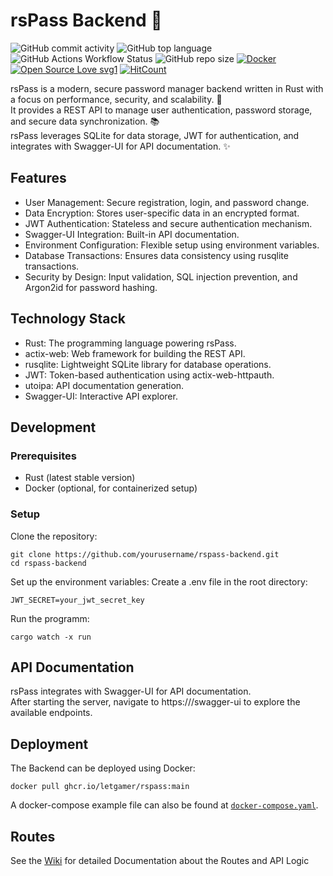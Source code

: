 # rsPass Backend 🦀
![GitHub commit activity](https://img.shields.io/github/commit-activity/w/Letgamer/rsPass)
![GitHub top language](https://img.shields.io/github/languages/top/Letgamer/rsPass)
![GitHub Actions Workflow Status](https://img.shields.io/github/actions/workflow/status/Letgamer/rsPass/.github%2Fworkflows%2Fdocker-publish.yml)
![GitHub repo size](https://img.shields.io/github/repo-size/Letgamer/rsPass) 
[![Docker](https://badgen.net/badge/icon/docker?icon=docker&label)](https://https://docker.com/)
[![Open Source Love svg1](https://badges.frapsoft.com/os/v1/open-source.svg?v=103)](https://github.com/ellerbrock/open-source-badges/)
[![HitCount](https://hits.dwyl.com/Letgamer/rsPass.svg?style=flat-square)](http://hits.dwyl.com/Letgamer/rsPass)




rsPass is a modern, secure password manager backend written in Rust with a focus on performance, security, and scalability. 🚀   
It provides a REST API to manage user authentication, password storage, and secure data synchronization. 📚  
rsPass leverages SQLite for data storage, JWT for authentication, and integrates with Swagger-UI for API documentation. ✨

## Features
- User Management: Secure registration, login, and password change.  
- Data Encryption: Stores user-specific data in an encrypted format.  
- JWT Authentication: Stateless and secure authentication mechanism.  
- Swagger-UI Integration: Built-in API documentation.  
- Environment Configuration: Flexible setup using environment variables.  
- Database Transactions: Ensures data consistency using rusqlite transactions.  
- Security by Design: Input validation, SQL injection prevention, and Argon2id for password hashing.  

## Technology Stack
- Rust: The programming language powering rsPass.  
- actix-web: Web framework for building the REST API.  
- rusqlite: Lightweight SQLite library for database operations.  
- JWT: Token-based authentication using actix-web-httpauth.  
- utoipa: API documentation generation.  
- Swagger-UI: Interactive API explorer.  

## Development
### Prerequisites
- Rust (latest stable version)
- Docker (optional, for containerized setup)
### Setup
Clone the repository:
```
git clone https://github.com/yourusername/rspass-backend.git
cd rspass-backend
```
Set up the environment variables: Create a .env file in the root directory:
```
JWT_SECRET=your_jwt_secret_key
```
Run the programm:
```
cargo watch -x run
```

## API Documentation
rsPass integrates with Swagger-UI for API documentation.  
After starting the server, navigate to https://<DOMAIN>/swagger-ui to explore the available endpoints.

## Deployment
The Backend can be deployed using Docker:
```
docker pull ghcr.io/letgamer/rspass:main
```
A docker-compose example file can also be found at [`docker-compose.yaml`](https://github.com/Letgamer/rsPass/blob/main/docker-compose.yaml).

## Routes
See the [Wiki](https://github.com/Letgamer/rsPass/wiki) for detailed Documentation about the Routes and API Logic
